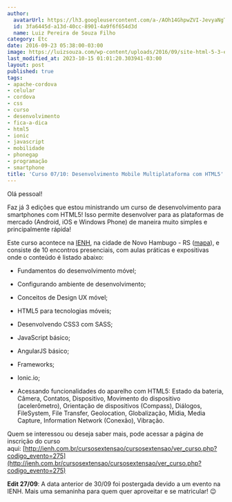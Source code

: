 ```yaml
---
author:
  avatarUrl: https://lh3.googleusercontent.com/a-/AOh14GhpwZVI-JevyaNgTdlrOT6YN20cI6V9Kxtq38Ij8AQ=s100
  id: 3fa6445d-a13d-40cc-8901-4a9f6f654d3d
  name: Luiz Pereira de Souza Filho
category: Etc
date: 2016-09-23 05:38:00-03:00
image: https://luizsouza.com/wp-content/uploads/2016/09/site-html-5-3-edicao.jpg
last_modified_at: 2023-10-15 01:01:20.303941-03:00
layout: post
published: true
tags:
- apache-cordova
- celular
- cordova
- css
- curso
- desenvolvimento
- fica-a-dica
- html5
- ionic
- javascript
- mobilidade
- phonegap
- programação
- smartphone
title: 'Curso 07/10: Desenvolvimento Mobile Multiplataforma com HTML5'
---
```


Olá pessoal!

Faz já 3 edições que estou ministrando um curso de desenvolvimento para smartphones com HTML5! Isso permite desenvolver para as plataformas de mercado (Android, iOS e Windows Phone) de maneira muito simples e principalmente rápida!

Este curso acontece na [IENH](http://ienh.com.br/), na cidade de Novo Hambugo - RS ([mapa](https://www.google.com.br/maps/place/IENH+-+Unidade+Funda%C3%A7%C3%A3o+Evang%C3%A9lica/@-29.6696754,-51.1141474,17z/data=!3m1!4b1!4m5!3m4!1s0x951943c18dd3d30f:0x7efc11d4738cb3a9!8m2!3d-29.6696801!4d-51.1119587)), e consiste de 10 encontros presenciais, com aulas práticas e expositivas onde o conteúdo é listado abaixo:

* Fundamentos do desenvolvimento móvel;

* Configurando ambiente de desenvolvimento;

* Conceitos de Design UX móvel;

* HTML5 para tecnologias móveis;

* Desenvolvendo CSS3 com SASS;

* JavaScript básico;

* AngularJS básico;

* Frameworks;

* Ionic.io;

* Acessando funcionalidades do aparelho com HTML5: Estado da bateria, Câmera, Contatos, Dispositivo, Movimento do dispositivo (acelerômetro), Orientação de dispositivos (Compass), Diálogos, FileSystem, File Transfer, Geolocation, Globalização, Mídia, Media Capture, Information Network (Conexão), Vibração.

Quem se interessou ou deseja saber mais, pode acessar a página de inscrição do curso aqui: [http://ienh.com.br/cursosextensao/cursosextensao/ver_curso.php?codigo_evento=275](http://ienh.com.br/cursosextensao/cursosextensao/ver_curso.php?codigo_evento=275)

**Edit 27/09**: A data anterior de 30/09 foi postergada devido a um evento na IENH. Mais uma semaninha para quem quer aproveitar e se matricular! 😉

